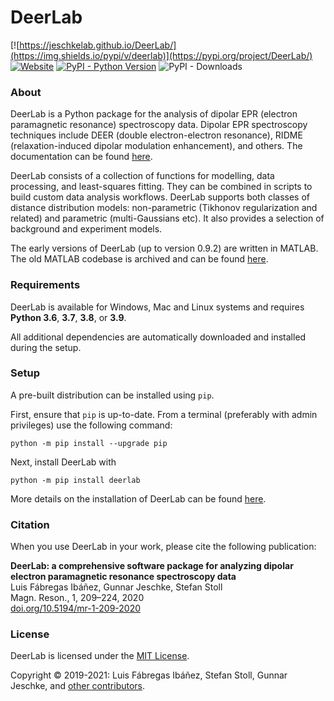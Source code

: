 # DeerLab

[![https://jeschkelab.github.io/DeerLab/](https://img.shields.io/pypi/v/deerlab)](https://pypi.org/project/DeerLab/)
[![Website](https://img.shields.io/website?down_message=offline&label=Documentation&up_message=online&url=https%3A%2F%2Fjeschkelab.github.io%2FDeerLab%2Findex.html)](https://jeschkelab.github.io/DeerLab/)
[![PyPI - Python Version](https://img.shields.io/pypi/pyversions/deerlab)](https://www.python.org/downloads/)
![PyPI - Downloads](https://img.shields.io/pypi/dm/deerlab?color=brightgreen)

### About
DeerLab is a Python package for the analysis of dipolar EPR (electron paramagnetic resonance) spectroscopy data. Dipolar EPR spectroscopy techniques include DEER (double electron-electron resonance), RIDME (relaxation-induced dipolar modulation enhancement), and others. The documentation can be found [here](https://jeschkelab.github.io/DeerLab/index.html).

DeerLab consists of a collection of functions for modelling, data processing, and least-squares fitting. They can be combined in scripts to build custom data analysis workflows. DeerLab supports both classes of distance distribution models: non-parametric (Tikhonov regularization and related) and parametric (multi-Gaussians etc). It also provides a selection of background and experiment models.

The early versions of DeerLab (up to version 0.9.2) are written in MATLAB. The old MATLAB codebase is archived and can be found [here](https://github.com/JeschkeLab/DeerLab-Matlab).

### Requirements

DeerLab is available for Windows, Mac and Linux systems and requires **Python 3.6**, **3.7**, **3.8**, or **3.9**.

All additional dependencies are automatically downloaded and installed during the setup.
 
### Setup

A pre-built distribution can be installed using `pip`.

First, ensure that `pip` is up-to-date. From a terminal (preferably with admin privileges) use the following command:

    python -m pip install --upgrade pip

Next, install DeerLab with

    python -m pip install deerlab

More details on the installation of DeerLab can be found [here](https://jeschkelab.github.io/DeerLab/installation.html).

### Citation

When you use DeerLab in your work, please cite the following publication:

 **DeerLab: a comprehensive software package for analyzing dipolar electron paramagnetic resonance spectroscopy data** <br>
 Luis Fábregas Ibáñez, Gunnar Jeschke, Stefan Stoll <br>
 Magn. Reson., 1, 209–224, 2020 <br>
 <a href="https://doi.org/10.5194/mr-1-209-2020"> doi.org/10.5194/mr-1-209-2020</a>


### License

DeerLab is licensed under the [MIT License](LICENSE).

Copyright © 2019-2021: Luis Fábregas Ibáñez, Stefan Stoll, Gunnar Jeschke, and [other contributors](https://github.com/JeschkeLab/DeerLab/contributors).
